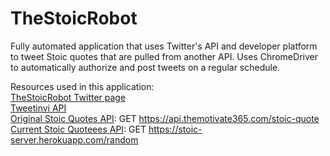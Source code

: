 # TheStoicRobot
Fully automated application that uses Twitter's API and developer platform to tweet Stoic quotes that are pulled from another API. Uses ChromeDriver to automatically authorize and post tweets on a regular schedule.

Resources used in this application:<br>
[TheStoicRobot Twitter page](https://twitter.com/thestoicrobot)<br>
[Tweetinvi API](https://github.com/linvi/tweetinvi)<br>
[Original Stoic Quotes API](https://github.com/tlcheah2/stoic-quote-lambda-public-api): GET https://api.themotivate365.com/stoic-quote<br>
[Current Stoic Quoteees API](https://stoic-wisdom.com/): GET https://stoic-server.herokuapp.com/random<br>
